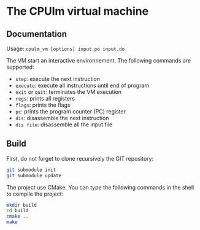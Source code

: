 # The CPUlm virtual machine

## Documentation

Usage: `cpulm_vm [options] input.po input.do`

The VM start an interactive environnement. The following commands are supported:

- `step`: execute the next instruction
- `execute`: execute all instructions until end of program
- `exit` or `quit`: terminates the VM execution
- `regs`: prints all registers
- `flags`: prints the flags
- `pc`: prints the program counter (PC) register
- `dis`: disassemble the next instruction
- `dis file`: disassemble all the input file

## Build

First, do not forget to clone recursively the GIT repository:
```sh
git submodule init
git submodule update
```

The project use CMake. You can type the following commands in the shell to compile the project:
```sh
mkdir build
cd build
cmake ..
make
```
